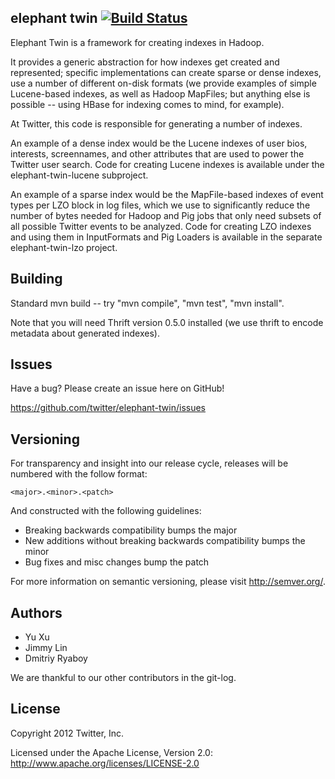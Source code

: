 ## elephant twin [![Build Status](https://secure.travis-ci.org/twitter/elephant-twin.png)](http://travis-ci.org/twitter/elephant-twin)
Elephant Twin is a framework for creating indexes in Hadoop. 

It provides a generic abstraction for how indexes get created and represented; specific implementations can create sparse or dense indexes, use a number of different on-disk formats (we provide examples of simple Lucene-based indexes, as well as Hadoop MapFiles; but anything else is possible -- using HBase for indexing comes to mind, for example).

At Twitter, this code is responsible for generating a number of indexes.

An example of a dense index would be the Lucene indexes of user bios, interests, screennames, and other attributes that are used to power the Twitter user search. Code for creating Lucene indexes is available under the elephant-twin-lucene subproject. 

An example of a sparse index would be the MapFile-based indexes of event types per LZO block in log files, which we use to significantly reduce the number of bytes needed for Hadoop and Pig jobs that only need subsets of all possible Twitter events to be analyzed. Code for creating LZO indexes and using them in InputFormats and Pig Loaders is available in the separate elephant-twin-lzo project.

## Building

Standard mvn build -- try "mvn compile", "mvn test", "mvn install".

Note that you will need Thrift version 0.5.0 installed (we use thrift to encode metadata about generated indexes).

## Issues

Have a bug? Please create an issue here on GitHub!

https://github.com/twitter/elephant-twin/issues

## Versioning

For transparency and insight into our release cycle, releases will be numbered with the follow format:

`<major>.<minor>.<patch>`

And constructed with the following guidelines:

* Breaking backwards compatibility bumps the major
* New additions without breaking backwards compatibility bumps the minor
* Bug fixes and misc changes bump the patch

For more information on semantic versioning, please visit http://semver.org/.

## Authors

* Yu Xu
* Jimmy Lin
* Dmitriy Ryaboy

We are thankful to our other contributors in the git-log.

## License

Copyright 2012 Twitter, Inc.

Licensed under the Apache License, Version 2.0: http://www.apache.org/licenses/LICENSE-2.0
